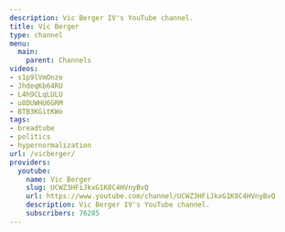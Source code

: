 ```yaml
---
description: Vic Berger IV's YouTube channel.
title: Vic Berger
type: channel
menu:
  main:
    parent: Channels
videos:
- s1p9lVmOnzo
- JhdeqKb64RU
- L4h9CLqLULU
- u8DUWHU6GRM
- BTB3KGitKWo
tags:
- breadtube
- politics
- hypernormalization
url: /vicberger/
providers:
  youtube:
    name: Vic Berger
    slug: UCWZ3HFiJkxG1K8C4HVnyBvQ
    url: https://www.youtube.com/channel/UCWZ3HFiJkxG1K8C4HVnyBvQ
    description: Vic Berger IV's YouTube channel.
    subscribers: 76285
---
```

